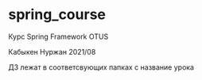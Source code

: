 # spring_course
Курс Spring Framework OTUS

Кабыкен Нуржан
2021/08

ДЗ лежат в соответсвующих папках с название урока